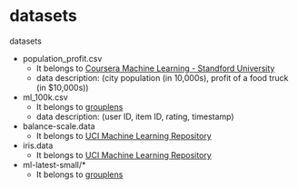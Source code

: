 # datasets
datasets

* population_profit.csv
  * It belongs to [Coursera Machine Learning - Standford University](https://www.coursera.org/learn/machine-learning)
  * data description: (city population (in 10,000s), profit of a food truck (in $10,000s))
* ml_100k.csv
  * It belongs to [grouplens](https://grouplens.org)
  * data description: (user ID, item ID, rating, timestamp)
* balance-scale.data
  * It belongs to [UCI Machine Learning Repository](http://archive.ics.uci.edu/ml/datasets/balance+scale)
* iris.data
  * It belongs to [UCI Machine Learning Repository](https://archive.ics.uci.edu/ml/datasets/iris)
* ml-latest-small/*
  * It belongs to [grouplens](https://grouplens.org/)
